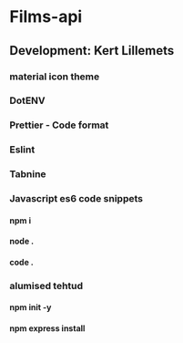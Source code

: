 # Films-api

## Development: Kert Lillemets

### material icon theme
### DotENV
### Prettier - Code format
### Eslint
### Tabnine
### Javascript es6 code snippets

#### npm i
#### node .
#### code .
### alumised tehtud
#### npm init -y
#### npm express install
